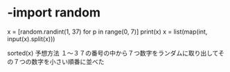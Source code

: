 # -import random
x = [random.randint(1, 37) for p in range(0, 7)]
print(x)
x = list(map(int, input(x).split(x)))
 
sorted(x)
予想方法
１～３７の番号の中から７つ数字をランダムに取り出してその７つの数字を小さい順番に並べた
